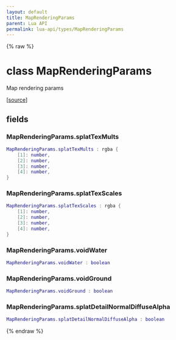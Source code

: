 ```yaml
---
layout: default
title: MapRenderingParams
parent: Lua API
permalink: lua-api/types/MapRenderingParams
---
```


{% raw %}

# class MapRenderingParams





Map rendering params

[<a href="https://github.com/beyond-all-reason/spring/blob/0a561a37ee97c7883fd3f5a4bc995f9a4f6fdea0/rts/Lua/LuaUnsyncedCtrl.cpp#L4007-L4015" target="_blank">source</a>]





## fields


### MapRenderingParams.splatTexMults

```lua
MapRenderingParams.splatTexMults : rgba {
    [1]: number,
    [2]: number,
    [3]: number,
    [4]: number,
}
```




### MapRenderingParams.splatTexScales

```lua
MapRenderingParams.splatTexScales : rgba {
    [1]: number,
    [2]: number,
    [3]: number,
    [4]: number,
}
```




### MapRenderingParams.voidWater

```lua
MapRenderingParams.voidWater : boolean
```




### MapRenderingParams.voidGround

```lua
MapRenderingParams.voidGround : boolean
```




### MapRenderingParams.splatDetailNormalDiffuseAlpha

```lua
MapRenderingParams.splatDetailNormalDiffuseAlpha : boolean
```






{% endraw %}